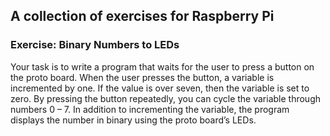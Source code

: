 ## A collection of exercises for Raspberry Pi

### Exercise: Binary Numbers to LEDs

Your task is to write a program that waits for the user to press a button on the proto board.
When the user presses the button, a variable is incremented by one. If the value is over seven,
then the variable is set to zero. By pressing the button repeatedly, you can cycle the variable
through numbers 0 – 7. In addition to incrementing the variable, the program displays the number
in binary using the proto board’s LEDs.


